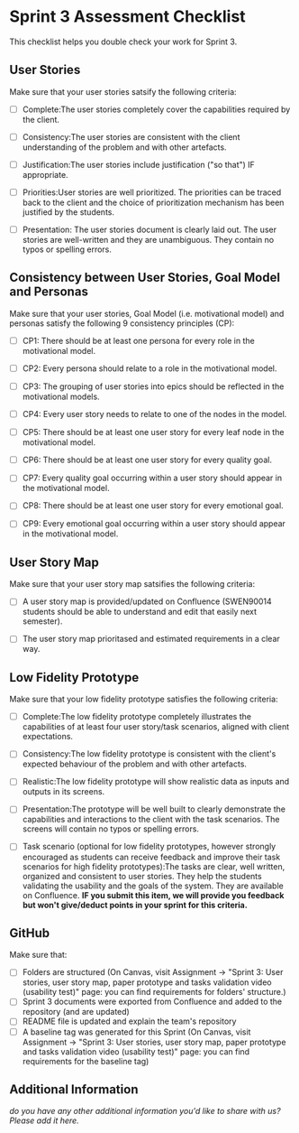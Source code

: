 # Sprint 3 Assessment Checklist
This checklist helps you double check your work for Sprint 3.


## User Stories
Make sure that your user stories satsify the following criteria:

- [ ] Complete:The user stories completely cover the capabilities required by the client. 
- [ ] Consistency:The user stories are consistent with the client understanding of the problem and with other artefacts. 
- [ ] Justification:The user stories include justification ("so that") IF appropriate. 
- [ ] Priorities:User stories are well prioritized. The priorities can be traced back to the client and the choice of prioritization mechanism has been justified by the students. 
- [ ] Presentation: The user stories document is clearly laid out. The user stories are well-written and they are unambiguous. They contain no typos or spelling errors.


## Consistency between User Stories, Goal Model and Personas
Make sure that your user stories, Goal Model (i.e. motivational model) and personas satisfy the following 9 consistency principles (CP): 
- [ ] CP1: There should be at least one persona for every role in the motivational model.
- [ ] CP2: Every persona should relate to a role in the motivational model.
- [ ] CP3: The grouping of user stories into epics should be reflected in the motivational models.
- [ ] CP4: Every user story needs to relate to one of the nodes in the model.
- [ ] CP5: There should be at least one user story for every leaf node in the motivational model.
- [ ] CP6: There should be at least one user story for every quality goal.
- [ ] CP7: Every quality goal occurring within a user story should appear in the motivational model.
- [ ] CP8: There should be at least one user story for every emotional goal.
- [ ] CP9: Every emotional goal occurring within a user story should appear in the motivational model.


## User Story Map
Make sure that your user story map satsifies the following criteria:

- [ ] A user story map is provided/updated on Confluence (SWEN90014 students should be able to understand and edit that easily next semester). 
- [ ] The user story map prioritased and estimated requirements in a clear way.


## Low Fidelity Prototype
Make sure that your low fidelity prototype satisfies the following criteria:

- [ ] Complete:The low fidelity prototype completely illustrates the capabilities of at least four user story/task scenarios, aligned with client expectations. 
- [ ] Consistency:The low fidelity prototype is consistent with the client's expected behaviour of the problem and with other artefacts.
- [ ] Realistic:The low fidelity prototype will show realistic data as inputs and outputs in its screens. 
- [ ] Presentation:The prototype will be well built to clearly demonstrate the capabilities and interactions to the client with the task scenarios. The screens will contain no typos or spelling errors. 
- [ ] Task scenario (optional for low fidelity prototypes, however strongly encouraged as students can receive feedback and improve their task scenarios for high fidelity prototypes):The tasks are clear, well written, organized and consistent to user stories. They help the students validating the usability and the goals of the system. They are available on Confluence. **IF you submit this item, we will provide you feedback but won't give/deduct points in your sprint for this criteria.**



## GitHub
Make sure that: 

- [ ] Folders are structured (On Canvas, visit Assignment -> "Sprint 3: User stories, user story map, paper prototype and tasks validation video (usability test)" page: you can find requirements for folders' structure.)
- [ ] Sprint 3 documents were exported from Confluence and added to the repository (and are updated)
- [ ] README file is updated and explain the team's repository
- [ ] A baseline tag was generated for this Sprint (On Canvas, visit Assignment -> "Sprint 3: User stories, user story map, paper prototype and tasks validation video (usability test)" page: you can find requirements for the baseline tag)

## Additional Information

*do you have any other additional information you'd like to share with us? Please add it here.*

